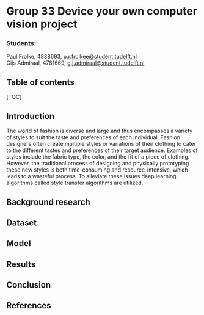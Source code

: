 # Group 33 Device your own computer vision project

### Students:

Paul Frolke, 4888693, <p.r.frolkee@student.tudelft.nl> \
Gijs Admiraal, 4781669, <g.j.admiraal@student.tudelft.nl>

## Table of contents

[TOC]

## Introduction

The world of fashion is diverse and large and thus encompasses a variety of styles to suit the taste and preferences of each individual. Fashion designers often create multiple styles or variations of their clothing to cater to the different tastes and preferences of their target audience. Examples of styles include the fabric type, the color, and the fit of a piece of clothing. However, the traditional process of designing and physically prototyping these new styles is both time-consuming and resource-intensive, which leads to a wasteful process. To alleviate these issues deep learning algorithms called style transfer algorithms are utilized.






## Background research

## Dataset

## Model

## Results

## Conclusion

## References

